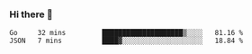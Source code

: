 ### Hi there 👋

<!--START_SECTION:waka-->
```text
Go     32 mins         ████████████████████▒░░░░   81.16 % 
JSON   7 mins          ████▓░░░░░░░░░░░░░░░░░░░░   18.84 % 
```
<!--END_SECTION:waka-->

<!--
**Abingcbc/Abingcbc** is a ✨ _special_ ✨ repository because its `README.md` (this file) appears on your GitHub profile.

Here are some ideas to get you started:

- 🔭 I’m currently working on ...
- 🌱 I’m currently learning ...
- 👯 I’m looking to collaborate on ...
- 🤔 I’m looking for help with ...
- 💬 Ask me about ...
- 📫 How to reach me: ...
- 😄 Pronouns: ...
- ⚡ Fun fact: ...
![Abing's github stats](https://github-readme-stats.vercel.app/api?username=abingcbc&count_private=true&show_icons=true&theme=dark)

![Top Langs](https://github-readme-stats.vercel.app/api/top-langs/?username=abingcbc&count_private=true)

-->
